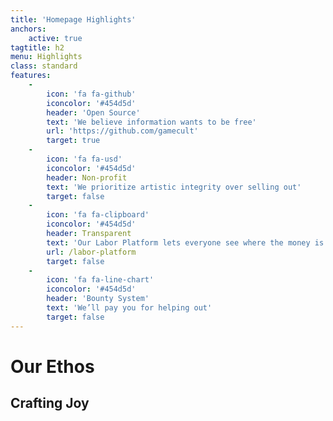 ```yaml
---
title: 'Homepage Highlights'
anchors:
    active: true
tagtitle: h2
menu: Highlights
class: standard
features:
    -
        icon: 'fa fa-github'
        iconcolor: '#454d5d'
        header: 'Open Source'
        text: 'We believe information wants to be free'
        url: 'https://github.com/gamecult'
        target: true
    -
        icon: 'fa fa-usd'
        iconcolor: '#454d5d'
        header: Non-profit
        text: 'We prioritize artistic integrity over selling out'
        target: false
    -
        icon: 'fa fa-clipboard'
        iconcolor: '#454d5d'
        header: Transparent
        text: 'Our Labor Platform lets everyone see where the money is going'
        url: /labor-platform
        target: false
    -
        icon: 'fa fa-line-chart'
        iconcolor: '#454d5d'
        header: 'Bounty System'
        text: 'We’ll pay you for helping out'
        target: false
---
```


# Our Ethos
## **Crafting Joy**